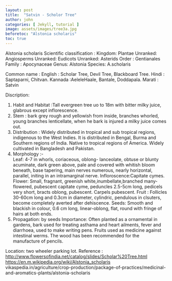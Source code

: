 ```yaml
---
layout: post
title:  "Satvin - Scholor Tree"
author: john
categories: [ Jekyll, tutorial ]
image: assets/images/tree3a.jpg
beforetoc: "Alstonia scholaris"
toc: true
---
```

Alstonia scholaris
Scientific classification :
Kingdom:       Plantae
Unranked:     Angiosperms
Unranked:     Eudicots
Unranked:     Asterids
Order :           Gentianales
Family :          Apocynaceae
Genus:            Alstonia
Species:          A.scholaris

Common name :
English  :  Scholar Tree, Devil Tree, Blackboard Tree.
Hindi :      Saptaparni, Chitvan.
Kannada :AeleleHaale, Bantale, Doddapala.
Marati :   Satvin

Discription:
1. Habit and Habitat :Tall evergreen tree uo to 18m with bitter milky juice, glabrous except inflorescence. 
2. Stem : bark grey rough and yellowish from inside, branches whorled, young branches lenticellate, when he bark is injured a milky juice comes out.
3. Distribution : Widely distributed in tropical and sub tropical regions, indigenous to the West Indies. It is distributed in Bengal, Burma and Southern regions of India. Native to tropical regions of America. Widely cultivated in Bangladesh and Pakistan. 
4. Morphology :-  
Leaf: 4-7 in whorls, coriaceous, oblong- lanceolate, obtuse or blunty acuminate, dark green above, pale and covered with whitish bloom beneath, base tapering, main nerves numerous, nearly horizontal, parallel, initing in an intramarginal nerve.
Infloroscence:Capitate cymes. 
Flower: Small, fragnant, greenish white,inumbellate,branched many-flowered, pubescent capitate cyme, peduncles 2.5-5cm long, pedicels very short, bracts oblong, pubescent. Carpels pubescent. 
Fruit : Follicles 30-60cm long and 0.3cm in diameter, cylindric, pendulous in clsuters, become completely averted after dehiscence.
Seeds: Smooth and blackish in colour, 0.6 cm long, linear-oblong, flat, round with fringe of hairs at both ends. 
5. Propagation: by seeds
  Importance:  Often planted as a ornamental in gardens, bark used for treating asthama and heart ailments, fever and diarrhoea, used to make writing pens. Fruits used as medicine against intestinal werms. The wood has been recommended for the manufacture of pencils. 

  Location: two wheeler parking lot.
Reference :
http://www.flowersofindia.net/catalog/slides/Scholar%20Tree.html
https://en.m.wikipedia.org/wiki/Alstonia_scholaris
vikaspedia.in/agriculture/crop-production/package-of-practices/medicinal-and-aromatics-plants/alstonia-scholaris



